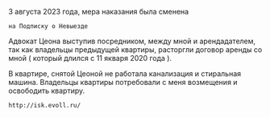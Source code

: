 3 августа 2023 года, мера наказания была сменена 

    на Подписку о Невыезде

Адвокат Цеона выступив посредником, между мной и арендадателем, 
так как владельцы предыдущей квартиры, расторгли договор 
аренды со мной ( который длился с 11 якваря 2020 года ).

В квартире, снятой Цеоной не работала 
канализация и стиральная машина. Владельцы квартиры 
потребовали с меня возмещения и освободить квартиру.

    http://isk.evoll.ru/
